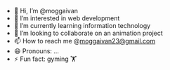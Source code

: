 - 👋 Hi, I’m @moggaivan
- 👀 I’m interested in web development  
- 🌱 I’m currently learning information technology 
- 💞️ I’m looking to collaborate on an animation project 
- 📫 How to reach me @moggaivan23@gmail.com
- 😄 Pronouns: ...
- ⚡ Fun fact: gyming 🏋️

<!---
moggaivan/moggaivan is a ✨ special ✨ repository because its `README.md` (this file) appears on your GitHub profile.
You can click the Preview link to take a look at your changes.
--->
